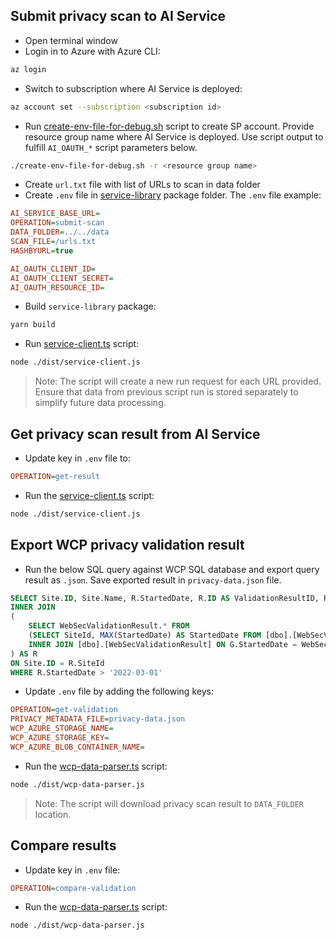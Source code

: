 <!--
Copyright (c) Microsoft Corporation. All rights reserved.
Licensed under the MIT License.
-->

## Submit privacy scan to AI Service

-   Open terminal window
-   Login in to Azure with Azure CLI:

```bash
az login
```

-   Switch to subscription where AI Service is deployed:

```bash
az account set --subscription <subscription id>
```

-   Run [create-env-file-for-debug.sh](https://github.com/microsoft/accessibility-insights-service/blob/main/packages/resource-deployment/scripts/create-env-file-for-debug.sh) script to create SP account. Provide resource group name where AI Service is deployed. Use script output to fulfill `AI_OAUTH_*` script parameters below.

```bash
./create-env-file-for-debug.sh -r <resource group name>
```

-   Create `url.txt` file with list of URLs to scan in data folder
-   Create `.env` file in [service-library](https://github.com/microsoft/accessibility-insights-service/tree/main/packages/service-library) package folder. The `.env` file example:

```ini
AI_SERVICE_BASE_URL=
OPERATION=submit-scan
DATA_FOLDER=../../data
SCAN_FILE=/urls.txt
HASHBYURL=true

AI_OAUTH_CLIENT_ID=
AI_OAUTH_CLIENT_SECRET=
AI_OAUTH_RESOURCE_ID=
```

-   Build `service-library` package:

```bash
yarn build
```

-   Run [service-client.ts](https://github.com/microsoft/accessibility-insights-service/blob/main/packages/service-library/src/dev-utilities/service-client.ts) script:

```bash
node ./dist/service-client.js
```

> Note: The script will create a new run request for each URL provided. Ensure that data from previous script run is stored separately to simplify future data processing.

## Get privacy scan result from AI Service

-   Update key in `.env` file to:

```ini
OPERATION=get-result
```

-   Run the [service-client.ts](https://github.com/microsoft/accessibility-insights-service/blob/main/packages/service-library/src/dev-utilities/service-client.ts) script:

```bash
node ./dist/service-client.js
```

## Export WCP privacy validation result

-   Run the below SQL query against WCP SQL database and export query result as `.json`. Save exported result in `privacy-data.json` file.

```SQL
SELECT Site.ID, Site.Name, R.StartedDate, R.ID AS ValidationResultID, R.ValidationResultBlobName FROM [dbo].[Site]
INNER JOIN
(
	SELECT WebSecValidationResult.* FROM
	(SELECT SiteId, MAX(StartedDate) AS StartedDate FROM [dbo].[WebSecValidationResult] GROUP BY SiteId) AS G
	INNER JOIN [dbo].[WebSecValidationResult] ON G.StartedDate = WebSecValidationResult.StartedDate
) AS R
ON Site.ID = R.SiteId
WHERE R.StartedDate > '2022-03-01'
```

-   Update `.env` file by adding the following keys:

```ini
OPERATION=get-validation
PRIVACY_METADATA_FILE=privacy-data.json
WCP_AZURE_STORAGE_NAME=
WCP_AZURE_STORAGE_KEY=
WCP_AZURE_BLOB_CONTAINER_NAME=
```

-   Run the [wcp-data-parser.ts](https://github.com/microsoft/accessibility-insights-service/blob/main/packages/service-library/src/dev-utilities/wcp-data-parser.ts) script:

```bash
node ./dist/wcp-data-parser.js
```

> Note: The script will download privacy scan result to `DATA_FOLDER` location.

## Compare results

-   Update key in `.env` file:

```ini
OPERATION=compare-validation
```

-   Run the [wcp-data-parser.ts](https://github.com/microsoft/accessibility-insights-service/blob/main/packages/service-library/src/dev-utilities/wcp-data-parser.ts) script:

```bash
node ./dist/wcp-data-parser.js
```
